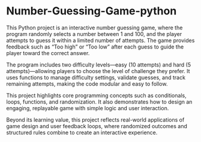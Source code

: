 # Number-Guessing-Game-python

This Python project is an interactive number guessing game, where the program randomly selects a 
number between 1 and 100, and the player attempts to guess it within a limited number of attempts. 
The game provides feedback such as “Too high” or “Too low” after each guess to guide the player
toward the correct answer.

The program includes two difficulty levels—easy (10 attempts) and hard (5 attempts)—allowing players 
to choose the level of challenge they prefer. It uses functions to manage difficulty settings, 
validate guesses, and track remaining attempts, making the code modular and easy to follow.

This project highlights core programming concepts such as conditionals, loops, functions, and 
randomization. It also demonstrates how to design an engaging, replayable game with simple logic 
and user interaction.

Beyond its learning value, this project reflects real-world applications of game design and user 
feedback loops, where randomized outcomes and structured rules combine to create an interactive 
experience.
